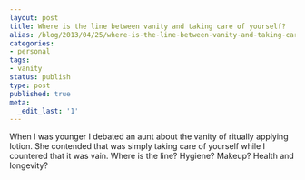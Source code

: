 ```yaml
---
layout: post
title: Where is the line between vanity and taking care of yourself?
alias: /blog/2013/04/25/where-is-the-line-between-vanity-and-taking-care-of-yourself/
categories:
- personal
tags:
- vanity
status: publish
type: post
published: true
meta:
  _edit_last: '1'
---
```

When I was younger I debated an aunt about the vanity of ritually applying lotion. She contended that was simply taking care of yourself while I countered that it was vain. Where is the line? Hygiene? Makeup? Health and longevity?
